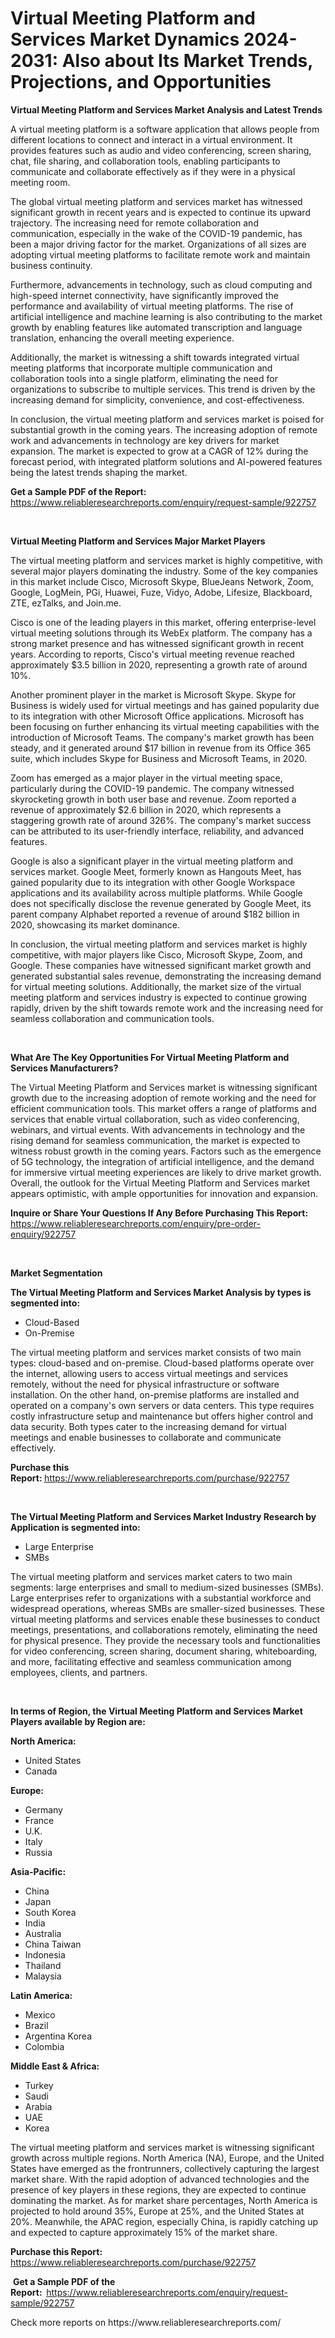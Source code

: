 <p><h1>Virtual Meeting Platform and Services Market Dynamics 2024-2031: Also about Its Market Trends, Projections, and Opportunities</h1></p><p><strong>Virtual Meeting Platform and Services Market Analysis and Latest Trends</strong></p>
<p><p>A virtual meeting platform is a software application that allows people from different locations to connect and interact in a virtual environment. It provides features such as audio and video conferencing, screen sharing, chat, file sharing, and collaboration tools, enabling participants to communicate and collaborate effectively as if they were in a physical meeting room.</p><p>The global virtual meeting platform and services market has witnessed significant growth in recent years and is expected to continue its upward trajectory. The increasing need for remote collaboration and communication, especially in the wake of the COVID-19 pandemic, has been a major driving factor for the market. Organizations of all sizes are adopting virtual meeting platforms to facilitate remote work and maintain business continuity.</p><p>Furthermore, advancements in technology, such as cloud computing and high-speed internet connectivity, have significantly improved the performance and availability of virtual meeting platforms. The rise of artificial intelligence and machine learning is also contributing to the market growth by enabling features like automated transcription and language translation, enhancing the overall meeting experience.</p><p>Additionally, the market is witnessing a shift towards integrated virtual meeting platforms that incorporate multiple communication and collaboration tools into a single platform, eliminating the need for organizations to subscribe to multiple services. This trend is driven by the increasing demand for simplicity, convenience, and cost-effectiveness.</p><p>In conclusion, the virtual meeting platform and services market is poised for substantial growth in the coming years. The increasing adoption of remote work and advancements in technology are key drivers for market expansion. The market is expected to grow at a CAGR of 12% during the forecast period, with integrated platform solutions and AI-powered features being the latest trends shaping the market.</p></p>
<p><strong>Get a Sample PDF of the Report:&nbsp;</strong> <a href="https://www.reliableresearchreports.com/enquiry/request-sample/922757">https://www.reliableresearchreports.com/enquiry/request-sample/922757</a></p>
<p>&nbsp;</p>
<p><strong>Virtual Meeting Platform and Services Major Market Players</strong></p>
<p><p>The virtual meeting platform and services market is highly competitive, with several major players dominating the industry. Some of the key companies in this market include Cisco, Microsoft Skype, BlueJeans Network, Zoom, Google, LogMein, PGi, Huawei, Fuze, Vidyo, Adobe, Lifesize, Blackboard, ZTE, ezTalks, and Join.me.</p><p>Cisco is one of the leading players in this market, offering enterprise-level virtual meeting solutions through its WebEx platform. The company has a strong market presence and has witnessed significant growth in recent years. According to reports, Cisco's virtual meeting revenue reached approximately $3.5 billion in 2020, representing a growth rate of around 10%.</p><p>Another prominent player in the market is Microsoft Skype. Skype for Business is widely used for virtual meetings and has gained popularity due to its integration with other Microsoft Office applications. Microsoft has been focusing on further enhancing its virtual meeting capabilities with the introduction of Microsoft Teams. The company's market growth has been steady, and it generated around $17 billion in revenue from its Office 365 suite, which includes Skype for Business and Microsoft Teams, in 2020.</p><p>Zoom has emerged as a major player in the virtual meeting space, particularly during the COVID-19 pandemic. The company witnessed skyrocketing growth in both user base and revenue. Zoom reported a revenue of approximately $2.6 billion in 2020, which represents a staggering growth rate of around 326%. The company's market success can be attributed to its user-friendly interface, reliability, and advanced features.</p><p>Google is also a significant player in the virtual meeting platform and services market. Google Meet, formerly known as Hangouts Meet, has gained popularity due to its integration with other Google Workspace applications and its availability across multiple platforms. While Google does not specifically disclose the revenue generated by Google Meet, its parent company Alphabet reported a revenue of around $182 billion in 2020, showcasing its market dominance.</p><p>In conclusion, the virtual meeting platform and services market is highly competitive, with major players like Cisco, Microsoft Skype, Zoom, and Google. These companies have witnessed significant market growth and generated substantial sales revenue, demonstrating the increasing demand for virtual meeting solutions. Additionally, the market size of the virtual meeting platform and services industry is expected to continue growing rapidly, driven by the shift towards remote work and the increasing need for seamless collaboration and communication tools.</p></p>
<p>&nbsp;</p>
<p><strong>What Are The Key Opportunities For Virtual Meeting Platform and Services Manufacturers?</strong></p>
<p><p>The Virtual Meeting Platform and Services market is witnessing significant growth due to the increasing adoption of remote working and the need for efficient communication tools. This market offers a range of platforms and services that enable virtual collaboration, such as video conferencing, webinars, and virtual events. With advancements in technology and the rising demand for seamless communication, the market is expected to witness robust growth in the coming years. Factors such as the emergence of 5G technology, the integration of artificial intelligence, and the demand for immersive virtual meeting experiences are likely to drive market growth. Overall, the outlook for the Virtual Meeting Platform and Services market appears optimistic, with ample opportunities for innovation and expansion.</p></p>
<p><strong>Inquire or Share Your Questions If Any Before Purchasing This Report:</strong> <a href="https://www.reliableresearchreports.com/enquiry/pre-order-enquiry/922757">https://www.reliableresearchreports.com/enquiry/pre-order-enquiry/922757</a></p>
<p>&nbsp;</p>
<p><strong>Market Segmentation</strong></p>
<p><strong>The Virtual Meeting Platform and Services Market Analysis by types is segmented into:</strong></p>
<p><ul><li>Cloud-Based</li><li>On-Premise</li></ul></p>
<p><p>The virtual meeting platform and services market consists of two main types: cloud-based and on-premise. Cloud-based platforms operate over the internet, allowing users to access virtual meetings and services remotely, without the need for physical infrastructure or software installation. On the other hand, on-premise platforms are installed and operated on a company's own servers or data centers. This type requires costly infrastructure setup and maintenance but offers higher control and data security. Both types cater to the increasing demand for virtual meetings and enable businesses to collaborate and communicate effectively.</p></p>
<p><strong>Purchase this Report:&nbsp;</strong><a href="https://www.reliableresearchreports.com/purchase/922757">https://www.reliableresearchreports.com/purchase/922757</a></p>
<p>&nbsp;</p>
<p><strong>The Virtual Meeting Platform and Services Market Industry Research by Application is segmented into:</strong></p>
<p><ul><li>Large Enterprise</li><li>SMBs</li></ul></p>
<p><p>The virtual meeting platform and services market caters to two main segments: large enterprises and small to medium-sized businesses (SMBs). Large enterprises refer to organizations with a substantial workforce and widespread operations, whereas SMBs are smaller-sized businesses. These virtual meeting platforms and services enable these businesses to conduct meetings, presentations, and collaborations remotely, eliminating the need for physical presence. They provide the necessary tools and functionalities for video conferencing, screen sharing, document sharing, whiteboarding, and more, facilitating effective and seamless communication among employees, clients, and partners.</p></p>
<p>&nbsp;</p>
<p><strong>In terms of Region, the Virtual Meeting Platform and Services Market Players available by Region are:</strong></p>
<p>
    <p> <strong> North America: </strong>
        <ul>
            <li>United States</li>
            <li>Canada</li>
        </ul>
        </p> 
    <p> <strong> Europe: </strong>
        <ul>
            <li>Germany</li>
            <li>France</li>
            <li>U.K.</li>
            <li>Italy</li>
            <li>Russia</li>
        </ul>
        </p> 
    <p> <strong> Asia-Pacific: </strong>
        <ul>
            <li>China</li>
            <li>Japan</li>
            <li>South Korea</li>
            <li>India</li>
            <li>Australia</li>
            <li>China Taiwan</li>
            <li>Indonesia</li>
            <li>Thailand</li>
            <li>Malaysia</li>
        </ul>
        </p> 
    <p> <strong> Latin America: </strong>
        <ul>
            <li>Mexico</li>
            <li>Brazil</li>
            <li>Argentina Korea</li>
            <li>Colombia</li>
        </ul>
        </p> 
    <p> <strong> Middle East & Africa: </strong>
        <ul>
            <li>Turkey</li>
            <li>Saudi</li>
            <li>Arabia</li>
            <li>UAE</li>
            <li>Korea</li>
        </ul>
    </p>
    </p>
<p><p>The virtual meeting platform and services market is witnessing significant growth across multiple regions. North America (NA), Europe, and the United States have emerged as the frontrunners, collectively capturing the largest market share. With the rapid adoption of advanced technologies and the presence of key players in these regions, they are expected to continue dominating the market. As for market share percentages, North America is projected to hold around 35%, Europe at 25%, and the United States at 20%. Meanwhile, the APAC region, especially China, is rapidly catching up and expected to capture approximately 15% of the market share.</p></p>
<p><strong>Purchase this Report: </strong><a href="https://www.reliableresearchreports.com/purchase/922757">https://www.reliableresearchreports.com/purchase/922757</a></p>
<p>&nbsp;<strong>Get a Sample PDF of the Report:&nbsp;&nbsp;</strong><a href="https://www.reliableresearchreports.com/enquiry/request-sample/922757">https://www.reliableresearchreports.com/enquiry/request-sample/922757</a></p>
<p><strong></strong></p>
<p>Check more reports on https://www.reliableresearchreports.com/</p>